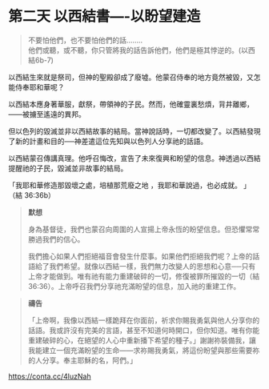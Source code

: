 # 第二天 以西結書—-以盼望建造

> 不要怕他們，也不要怕他們的話……..  
> 他們或聽，或不聽，你只管將我的話告訴他們，他們是極其悖逆的。(以西結6b-7)

以西結生來就是祭司，但神的聖殿卻成了廢墟。他蒙召侍奉的地方竟然被毀，又怎能侍奉耶和華呢？

以西結本應身著華服，獻祭，帶領神的子民。然而，他確靈裏愁煩，背井離鄉，——被擄至遙遠的異邦。

但以色列的毀滅並非以西結故事的結局。當神說話時，一切都改變了。以西結發現了新的計畫和目的──神差遣這位先知與以色列人分享祂的話語。

以西結蒙召傳講真理。他呼召悔改，宣告了未來復興和盼望的信息。神透過以西結提醒祂的子民，毀滅並非故事的結局。

「我耶和華修造那毀壞之處，培植那荒廢之地
，我耶和華說過，也必成就。 」（結 36:36b）

                      
> **默想**
>
> 身為基督徒，我們也蒙召向周圍的人宣揚上帝永恆的盼望信息。但恐懼常常勝過我們的信心。
>
>
> 我們擔心如果人們拒絕福音會發生什麼事。如果他們拒絕我們呢？上帝的話語給了我們希望。就像以西結一樣，我們無力改變人的思想和心意──只有上帝才能做到。唯有祂有能力重建破碎的一切，修復被罪所摧毀的一切（結 36:36）。上帝呼召我們分享祂充滿盼望的信息，加入祂的重建工作。
        
                     
> **禱告**
>
>「上帝啊，我像以西結一樣跪拜在你面前，祈求你賜我勇氣與他人分享你的話語。我或許沒有完美的言語，甚至不知道何時開口，但你知道。唯有你能重建破碎的心，在絕望的人心中重新播下希望的種子。」謝謝祢裝備我，讓我能建立一個充滿盼望的生命——求祢賜我勇氣，將這份盼望與那些需要祢的人分享。奉主耶穌的名，阿們。」

https://conta.cc/4luzNah
